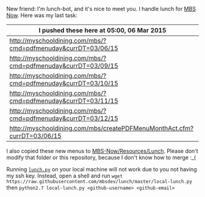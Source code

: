 New friend: I'm lunch-bot, and it's nice to meet you. I handle lunch for [MBS Now](https://mbsdev.github.io). Here was my last task:

I pushed these here at 05:00, 06 Mar 2015|
--- |
| http://myschooldining.com/mbs/?cmd=pdfmenuday&currDT=03/06/15
| http://myschooldining.com/mbs/?cmd=pdfmenuday&currDT=03/09/15
| http://myschooldining.com/mbs/?cmd=pdfmenuday&currDT=03/10/15
| http://myschooldining.com/mbs/?cmd=pdfmenuday&currDT=03/11/15
| http://myschooldining.com/mbs/?cmd=pdfmenuday&currDT=03/12/15
| http://myschooldining.com/mbs/createPDFMenuMonthAct.cfm?currDT=03/06/15
I also copied these new menus to [MBS-Now/Resources/Lunch](https://github.com/mbsdev/MBS-Now/tree/master/Resources/Lunch). Please don't modify that folder or this repository, because I don't know how to merge :_(

Running [`lunch.py`](https://github.com/mbsdev/lunch/blob/master/lunch.py) on your local machine will not work due to you not having my ssh key. Instead, open a shell and run `wget https://raw.githubusercontent.com/mbsdev/lunch/master/local-lunch.py` then `python2.7 local-lunch.py <github-username> <github-email>`